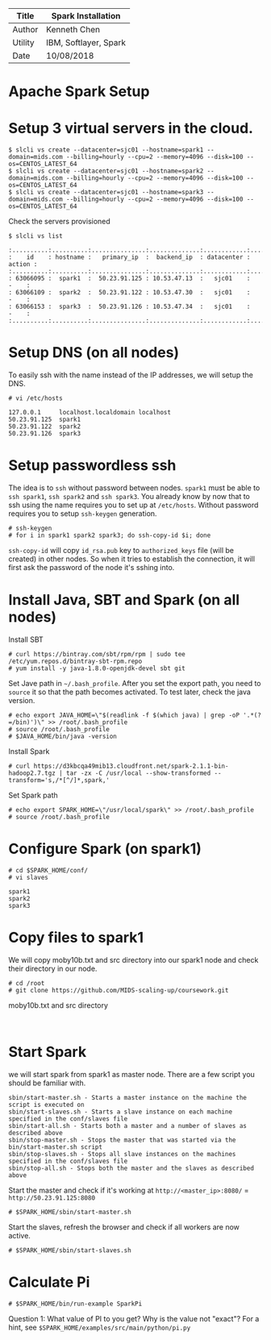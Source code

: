 |Title |  Spark Installation |
|-----------|----------------------------------|
|Author | Kenneth Chen |
|Utility | IBM, Softlayer, Spark |
|Date | 10/08/2018 |

# Apache Spark Setup

# Setup 3 virtual servers in the cloud. 
```
$ slcli vs create --datacenter=sjc01 --hostname=spark1 --domain=mids.com --billing=hourly --cpu=2 --memory=4096 --disk=100 --os=CENTOS_LATEST_64
$ slcli vs create --datacenter=sjc01 --hostname=spark2 --domain=mids.com --billing=hourly --cpu=2 --memory=4096 --disk=100 --os=CENTOS_LATEST_64
$ slcli vs create --datacenter=sjc01 --hostname=spark3 --domain=mids.com --billing=hourly --cpu=2 --memory=4096 --disk=100 --os=CENTOS_LATEST_64
```
Check the servers provisioned
```
$ slcli vs list

:..........:..........:...............:..............:............:........:
:    id    : hostname :   primary_ip  :  backend_ip  : datacenter : action :
:..........:..........:...............:..............:............:........:
: 63066095 :  spark1  :  50.23.91.125 : 10.53.47.13  :   sjc01    :   -    :
: 63066109 :  spark2  :  50.23.91.122 : 10.53.47.30  :   sjc01    :   -    :
: 63066153 :  spark3  :  50.23.91.126 : 10.53.47.34  :   sjc01    :   -    :
:..........:..........:...............:..............:............:........:
```
# Setup DNS (on all nodes)
To easily ssh with the name instead of the IP addresses, we will setup the DNS. 

```
# vi /etc/hosts

127.0.0.1     localhost.localdomain localhost
50.23.91.125  spark1
50.23.91.122  spark2
50.23.91.126  spark3
```

# Setup passwordless ssh
The idea is to `ssh` without password between nodes. `spark1` must be able to `ssh spark1`, `ssh spark2` and `ssh spark3`. You already know by now that to ssh using the name requires you to set up at `/etc/hosts`. Without password requires you to setup `ssh-keygen` generation. 

```
# ssh-keygen
# for i in spark1 spark2 spark3; do ssh-copy-id $i; done
```
`ssh-copy-id` will copy `id_rsa.pub` key to `authorized_keys` file (will be created) in other nodes. So when it tries to establish the connection, it will first ask the password of the node it's sshing into. 

# Install Java, SBT and Spark (on all nodes)

Install SBT
```
# curl https://bintray.com/sbt/rpm/rpm | sudo tee /etc/yum.repos.d/bintray-sbt-rpm.repo
# yum install -y java-1.8.0-openjdk-devel sbt git
```
Set Jave path in `~/.bash_profile`. After you set the export path, you need to `source` it so that the path becomes activated. To test later, check the java version.
```
# echo export JAVA_HOME=\"$(readlink -f $(which java) | grep -oP '.*(?=/bin)')\" >> /root/.bash_profile
# source /root/.bash_profile
# $JAVA_HOME/bin/java -version
```
Install Spark
```
# curl https://d3kbcqa49mib13.cloudfront.net/spark-2.1.1-bin-hadoop2.7.tgz | tar -zx -C /usr/local --show-transformed --transform='s,/*[^/]*,spark,'
```
Set Spark path
```
# echo export SPARK_HOME=\"/usr/local/spark\" >> /root/.bash_profile
# source /root/.bash_profile
```
# Configure Spark (on spark1)

```
# cd $SPARK_HOME/conf/
# vi slaves

spark1
spark2
spark3
```

# Copy files to spark1
We will copy moby10b.txt and src directory into our spark1 node and check their directory in our node. 
```
# cd /root
# git clone https://github.com/MIDS-scaling-up/coursework.git
```
moby10b.txt and src directory
```


```

# Start Spark
we will start spark from spark1 as master node. There are a few script you should be familiar with.  
```
sbin/start-master.sh - Starts a master instance on the machine the script is executed on
sbin/start-slaves.sh - Starts a slave instance on each machine specified in the conf/slaves file
sbin/start-all.sh - Starts both a master and a number of slaves as described above
sbin/stop-master.sh - Stops the master that was started via the bin/start-master.sh script
sbin/stop-slaves.sh - Stops all slave instances on the machines specified in the conf/slaves file
sbin/stop-all.sh - Stops both the master and the slaves as described above
```

Start the master and check if it's working at `http://<master_ip>:8080/` = `http://50.23.91.125:8080`
```
# $SPARK_HOME/sbin/start-master.sh
```
Start the slaves, refresh the browser and check if all workers are now active. 
```
# $SPARK_HOME/sbin/start-slaves.sh
```

# Calculate Pi
```
# $SPARK_HOME/bin/run-example SparkPi
```

Question 1: What value of PI to you get? Why is the value not "exact"? For a hint, see `$SPARK_HOME/examples/src/main/python/pi.py`






